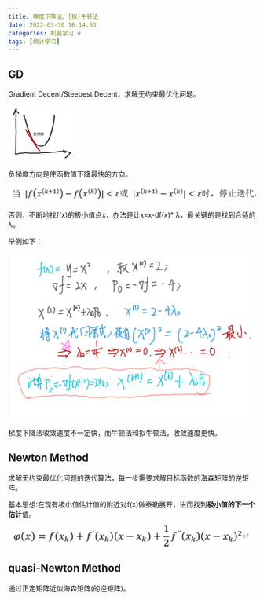 ```yaml
---
title: 梯度下降法、[拟]牛顿法
date: 2022-03-30 16:14:53
categories: 机器学习 #
tags: [统计学习]
---
```

## GD

Gradient Decent/Steepest Decent，求解无约束最优化问题。

<img src="Sl-05/image-20220330173751248.png" alt="image-20220330173751248" style="zoom:33%;" />

负梯度方向是使函数值下降最快的方向。

![image-20220330181452563](Sl-05/image-20220330181452563.png)

否则，不断地找f(x)的极小值点x，办法是让x=x-df(x)* λ，最关键的是找到合适的λ。

举例如下：

![image-20220330181942932](Sl-05/image-20220330181942932.png)

梯度下降法收敛速度不一定快，而牛顿法和拟牛顿法，收敛速度更快。

## Newton Method

求解无约束最优化问题的迭代算法，每一步需要求解目标函数的海森矩阵的逆矩阵。

基本思想:在现有极小值估计值的附近对f(x)做泰勒展开，进而找到**极小值的下一个估计**值。

![image-20220330182720475](Sl-05/image-20220330182720475.png)



## quasi-Newton Method

通过正定矩阵近似海森矩阵(的逆矩阵)。